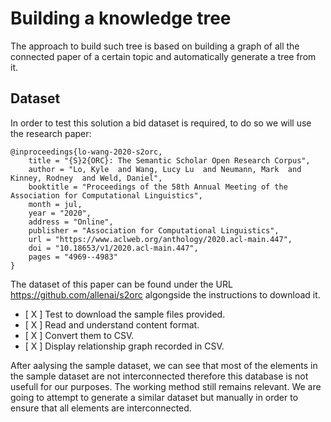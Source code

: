 # Building a knowledge tree

The approach to build such tree is based on building a graph of all the connected paper of a certain topic and
automatically generate a tree from it.

## Dataset

In order to test this solution a bid dataset is required, to do so we will use the research paper:
```
@inproceedings{lo-wang-2020-s2orc,
    title = "{S}2{ORC}: The Semantic Scholar Open Research Corpus",
    author = "Lo, Kyle  and Wang, Lucy Lu  and Neumann, Mark  and Kinney, Rodney  and Weld, Daniel",
    booktitle = "Proceedings of the 58th Annual Meeting of the Association for Computational Linguistics",
    month = jul,
    year = "2020",
    address = "Online",
    publisher = "Association for Computational Linguistics",
    url = "https://www.aclweb.org/anthology/2020.acl-main.447",
    doi = "10.18653/v1/2020.acl-main.447",
    pages = "4969--4983"
}
```

The dataset of this paper can be found under the URL https://github.com/allenai/s2orc algongside the instructions to
download it. 

- [ X ] Test to download the sample files provided.
- [ X ] Read and understand content format.
- [ X ] Convert them to CSV.
- [ X ] Display relationship graph recorded in CSV.

After aalysing the sample dataset, we can see that most of the elements in the sample dataset are not interconnected
therefore this database is not usefull for our purposes. The working method still remains relevant. We are going to
attempt to generate a similar dataset but manually in order to ensure that all elements are interconnected.
